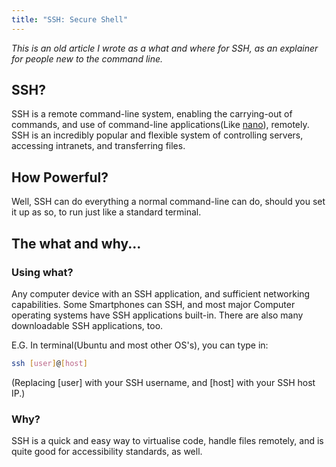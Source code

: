 ```yaml
---
title: "SSH: Secure Shell"
---
```



*This is an old article I wrote as a what and where for SSH, as an explainer for people new to the command line.*

## SSH?

 SSH is a remote command-line system, enabling the carrying-out of commands, and use of command-line applications(Like [nano]), remotely. SSH is an incredibly popular and flexible system of controlling servers, accessing intranets, and transferring files.

## How Powerful?

Well, SSH can do everything a normal command-line can do, should you set it up as so, to run just like a standard terminal.

## The what and why...

### Using what?

Any computer device with an SSH application, and sufficient networking capabilities. Some Smartphones can SSH, and most major Computer operating systems have SSH applications built-in. There are also many downloadable SSH applications, too.

E.G. In terminal(Ubuntu and most other OS's), you can type in:

```bash
ssh [user]@[host]
 ```

(Replacing [user] with your SSH username, and [host] with your SSH host IP.)

### Why?

SSH is a quick and easy way to virtualise code, handle files remotely, and  is quite good for accessibility standards, as well.

[nano]: http://www.nano-editor.org "Nano command-line editor"
